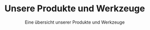 ---
title: Unsere Produkte und Werkzeuge
subtitle: Eine übersicht unserer Produkte und Werkzeuge
show_sidebar: false
callouts: tools-callout
permalink: /tools/
---